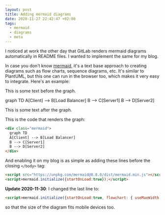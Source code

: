 ```yaml
---
layout: post
title: Adding mermaid diagrams
date: 2020-11-27 22:42:47 +02:00
tags:
  - mermaid
  - diagrams
  - meta
---
```


I noticed at work the other day that GitLab renders mermaid diagrams
automatically in README files. I wanted to implement the same for my blog.

In case you don't know [mermaid](https://mermaid-js.github.io/mermaid/#/), it's
a text base approach to creating diagrams such as flow charts, sequence diagrams,
etc. It's similar to PlantUML, but this one can run in the browser too, which
makes it very easy to integrate. Here's an example:

This is some text before the graph.

<div class="mermaid">
  graph TD
  A[Client] --> B[Load Balancer]
  B --> C[Server1]
  B --> D[Server2]
</div>

This is some text after the graph.

This is the code that renders the graph:

```html
<div class="mermaid">
  graph TD
  A[Client] --> B[Load Balancer]
  B --> C[Server1]
  B --> D[Server2]
</div>
```

And enabling it on my blog is as simple as adding these lines before the closing `</body>` tag:

```html
<script src="https://unpkg.com/mermaid@8.8.0/dist/mermaid.min.js"></script>
<script>mermaid.initialize({startOnLoad:true});</script>
```

**Update 2020-11-30**: I changed the last line to:

```html
<script>mermaid.initialize({startOnLoad:true, flowchart: { useMaxWidth: true }});</script>
```

so that the size of the diagram fits mobile devices too.
